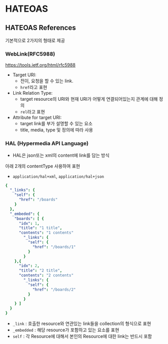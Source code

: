 # HATEOAS

## HATEOAS References

기본적으로 2가지의 형태로 제공
### WebLink(RFC5988)
https://tools.ietf.org/html/rfc5988
- Target URI: 
  - 전이, 요청을 할 수 있는 link.
  - `href`라고 표현
- Link Relation Type: 
  - target resource의 URI와 현재 URI가 어떻게 연결되어있는지 관계에 대해 정의 
  - `rel`라고 표현
- Attribute for target URI: 
  - target link를 부가 설명할 수 있는 요소 
  - title, media, type 및 정의에 따라 사용

### HAL (Hypermedia API Language)

- HAL은 json또는 xml의 content에 link를 담는 방식

아래 2개의 contentType 사용하여 표현
- `application/hal+xml`, `application/hal+json`
```yaml
{
  "_links": {
    "self": {
      "href": "/boards"
    }
  },
  "_embeded": {
    "boards": [ {
      "idx": 1,
      "title": "1 title",
      "contents": "1 contents"
        "_links": {
          "self": {
            "href": "/boards/1"
          }
        }
    },{
      "idx": 2,
      "title": "2 title",
      "contents": "2 contents"
        "_links": {
          "self": {
            "href": "/boards/2"
          }
        }
    } ]
  }
}
```

- `_link` : 호출한 resource와 연관있는 link들을 collection의 형식으로 표현
- `_embedded` : 해당 resource가 포함하고 있는 요소를 표현
- `self` : 각 Resource에 대해서 본인의 Resource에 대한 link는 반드시 포함
